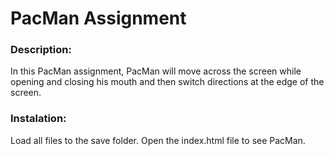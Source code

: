 # PacMan Assignment

### Description:

In this PacMan assignment, PacMan will move across the screen while opening and closing his mouth and then switch directions at the edge of the screen.

### Instalation:

Load all files to the save folder. Open the index.html file to see PacMan.



